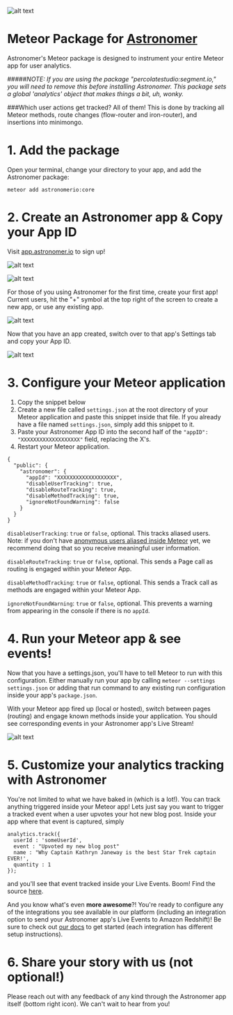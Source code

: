 ![alt text](astronomer.png "Meteor package for Astronomer")
# Meteor Package for [Astronomer](http://astronomer.io)

Astronomer's Meteor package is designed to instrument your entire Meteor app for user analytics.  

#####*NOTE: If you are using the package "percolatestudio:segment.io," you will need to remove this before installing Astronomer. This package sets a global 'analytics' object that makes things a bit, uh, wonky.*

###Which user actions get tracked?
All of them! This is done by tracking all Meteor methods, route changes (flow-router and iron-router), and insertions into minimongo.

# 1. Add the package

Open your terminal, change your directory to your app, and add the Astronomer package:

```meteor add astronomerio:core```

# 2. Create an Astronomer app & Copy your App ID

Visit [app.astronomer.io](https://app.astronomer.io) to sign up!

![alt text](https://www.filestackapi.com/api/file/PTbZpKfSH7jeMZWthZAA "Sign up")

![alt text](https://www.filestackapi.com/api/file/lo2GksIdQiSHAdLItvqb "Sign up")

For those of you using Astronomer for the first time, create your first app!  Current users, hit the "+" symbol at the top right of the screen to create a new app, or use any existing app.

![alt text](https://www.filestackapi.com/api/file/0PA3igf8QZ6NRx6McE4U "Create your first app")

Now that you have an app created, switch over to that app's Settings tab and copy your App ID.

![alt text](https://www.filestackapi.com/api/file/Abtby7LdR4Sy9WxnjABA "Copy your App ID")

# 3.  Configure your Meteor application

1. Copy the snippet below
2. Create a new file called `settings.json` at the root directory of your Meteor application and paste this snippet inside that file.  If you already have a file named `settings.json`, simply add this snippet to it.
3. Paste your Astronomer App ID into the second half of the `"appID": "XXXXXXXXXXXXXXXXXXX"` field, replacing the X's.
4. Restart your Meteor application.

```
{
  "public": {
    "astronomer": {
      "appId": "XXXXXXXXXXXXXXXXXXX",
      "disableUserTracking": true,
      "disableRouteTracking": true,
      "disableMethodTracking": true,
      "ignoreNotFoundWarning": false
    }
  }
}
```

`disableUserTracking`: `true` or `false`, optional.  This tracks aliased users.  Note: if you don't have [anonymous users aliased inside Meteor](http://docs.meteor.com/api/accounts.html) yet, we recommend doing that so you receive meaningful user information.  

`disableRouteTracking`: `true` or `false`, optional.  This sends a Page call as routing is engaged within your Meteor App.

`disableMethodTracking`: `true` or `false`, optional.  This sends a Track call as methods are engaged within your Meteor App.

`ignoreNotFoundWarning`: `true` or `false`, optional. This prevents a warning from appearing in the console if there is no `appId`.

# 4. Run your Meteor app & see events!

Now that you have a settings.json, you'll have to tell Meteor to run with this configuration.  Either manually run your app by calling `meteor --settings settings.json` or adding that run command to any existing run configuration inside your app's `package.json`.

With your Meteor app fired up (local or hosted), switch between pages (routing) and engage known methods inside your application.  You should see corresponding events in your Astronomer app's Live Stream!

![alt text](https://www.filestackapi.com/api/file/Uc1Yy5h6SmifBLaAGmie "events")

# 5. Customize your analytics tracking with Astronomer

You're not limited to what we have baked in (which is a lot!).  You can track anything triggered inside your Meteor app!  Lets just say you want to trigger a tracked event when a user upvotes your hot new blog post.  Inside your app where that event is captured, simply

```
analytics.track({
  userId : 'someUserId',
  event : "Upvoted my new blog post"
  name : "Why Captain Kathryn Janeway is the best Star Trek captain EVER!',
  quantity : 1
});
```
and you'll see that event tracked inside your Live Events.  Boom!  Find the source [here](https://github.com/astronomerio/analytics-node/blob/master/lib/index.js#L82).

And you know what's even **more awesome**?!  You're ready to configure any of the integrations you see available in our platform (including an integration option to send your Astronomer app's Live Events to Amazon Redshift)!  Be sure to check out [our docs](http://docs.astronomer.io/docs) to get started (each integration has different setup instructions).


# 6. Share your story with us (not optional!)

Please reach out with any feedback of any kind through the Astronomer app itself (bottom right icon).  We can't wait to hear from you!

